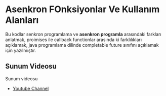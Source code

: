 # Asenkron FOnksiyonlar Ve Kullanım Alanları

  

Bu kodlar senkron programlama ve  <strong> asenkron programla</strong> arasındaki farkları anlatmak, proimises ile callback functionlar arasında ki farklılıkları açıklamak, java programlama
 dilinde completable future  sınıfını açıklamak için yazılmıştır.

  

## Sunum Videosu


Sunum videosu

  
- [Youtube Channel](https://www.youtube.com/channel/UCIdYgV-XFjv9q0IHtzUTtQw)




